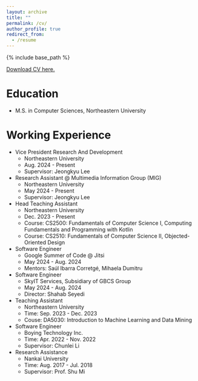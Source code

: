 ```yaml
---
layout: archive
title: ""
permalink: /cv/
author_profile: true
redirect_from:
  - /resume
---
```


{% include base_path %}

<u><a href="https://github.com/liumengyuan1997/liumengyuan1997.github.io/raw/main/files/CV.pdf">Download CV here.</a></u>
<br/>

Education
======
* M.S. in Computer Sciences, Northeastern University

Working Experience
======
* Vice President Research And Development
  * Northeastern University
  * Aug. 2024 - Present
  * Supervisor: Jeongkyu Lee 
* Research Assistant @ Multimedia Information Group (MIG)
  * Northeastern University
  * May 2024 - Present        
  * Supervisor: Jeongkyu Lee  
* Head Teaching Assistant
  * Northeastern University
  * Dec. 2023 - Present
  * Course: CS2500: Fundamentals of Computer Science I, Computing Fundamentals and Programming with Kotlin
  * Course: CS2510: Fundamentals of Computer Science II, Objected-Oriented Design
* Software Engineer
  * Google Summer of Code @ Jitsi
  * May 2024 - Aug. 2024
  * Mentors: Saúl Ibarra Corretgé, Mihaela Dumitru
* Software Engineer
  * SkyIT Services, Subsidiary of GBCS Group    
  * May 2024 - Aug. 2024
  * Director: Shahab Seyedi 
* Teaching Assistant
  * Northeastern University
  * Time: Sep. 2023 - Dec. 2023
  * Couse: DA5030: Introduction to Machine Learning and Data Mining
* Software Engineer
  * Boying Technology Inc.
  * Time: Apr. 2022 - Nov. 2022
  * Supervisor: Chunlei Li
* Research Assistance
  * Nankai University
  * Time: Aug. 2017 - Jul. 2018
  * Supervisor: Prof. Shu Mi

